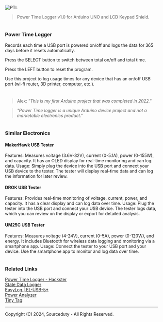 ![PTL](https://github.com/sourceduty/PowerTime/assets/123030236/8572d0d4-7177-4c59-bc71-37570251cd90)

> Power Time Logger v1.0 for Arduino UNO and LCD Keypad Shield.

#
### Power Time Logger

Records each time a USB port is powered on/off and logs the data for 365 days before it resets automatically.

Press the SELECT button to switch between total on/off and total time.

Press the LEFT button to reset the program.

Use this project to log usage times for any device that has an on/off USB port (wi-fi router, 3D printer, computer, etc.).

#

> Alex: *"This is my first Arduino project that was completed in 2022."*

> *"Power Time logger is a unique Arduino device project and not a marketable electronics product."*

#
### Similar Electronics

#### MakerHawk USB Tester

Features: Measures voltage (3.6V-32V), current (0-5.1A), power (0-155W), and capacity. It has an OLED display for real-time monitoring and can log data.
Usage: Simply plug the device into the USB port and connect your USB device to the tester. The tester will display real-time data and can log the information for later review.

#### DROK USB Tester

Features: Provides real-time monitoring of voltage, current, power, and capacity. It has a clear display and can log data over time.
Usage: Plug the tester into the USB port and connect your USB device. The tester logs data, which you can review on the display or export for detailed analysis.

#### UM25C USB Tester

Features: Measures voltage (4-24V), current (0-5A), power (0-120W), and energy. It includes Bluetooth for wireless data logging and monitoring via a smartphone app.
Usage: Connect the tester to your USB port and your device. Use the smartphone app to monitor and log data over time.

#
### Related Links

[Power Time Logger - Hackster](https://www.hackster.io/s0urceduty/power-time-logger-for-arduino-uno-fe7fab)
<br>
[State Data Logger](https://www.omega.ca/en/data-acquisition/data-loggers/state-event-and-pulse-data-loggers/p/OM-EL-USB-5-Logger)
<br>
[EasyLog | EL-USB-5+](https://lascarelectronics.com/data-loggers/event-count-state/el-usb-5-plus/)
<br>
[Power Analyzer](https://www.aemc.com/products/power-analyzers/)
<br>
[Tiny Tag](https://www.geminidataloggers.com/data-loggers/tinytag-energy-data-logger/tge-0001)

***
Copyright (C) 2024, Sourceduty - All Rights Reserved.
